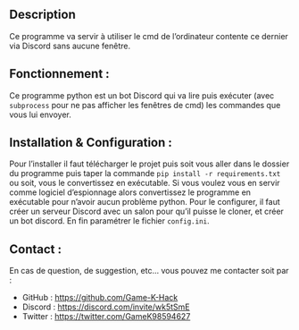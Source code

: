 ## Description
Ce programme va servir à utiliser le cmd de l’ordinateur contente ce dernier via Discord sans aucune fenêtre.
## Fonctionnement :
Ce programme python est un bot Discord qui va lire puis exécuter (avec `subprocess` pour ne pas afficher les fenêtres de cmd) les commandes que vous lui envoyer.
## Installation & Configuration :
Pour l’installer il faut télécharger le projet puis soit vous aller dans le dossier du programme puis taper la commande `pip install -r requirements.txt` ou soit, vous le convertissez en exécutable.
Si vous voulez vous en servir comme logiciel d’espionnage alors convertissez le programme en exécutable pour n’avoir aucun problème python.
Pour le configurer, il faut créer un serveur Discord avec un salon pour qu’il puisse le cloner, et créer un bot discord. En fin paramétrer le fichier `config.ini`.
## Contact :
En cas de question, de suggestion, etc… vous pouvez me contacter soit par :
* GitHub : https://github.com/Game-K-Hack
* Discord : https://discord.com/invite/wk5tSmE
* Twitter : https://twitter.com/GameK98594627
